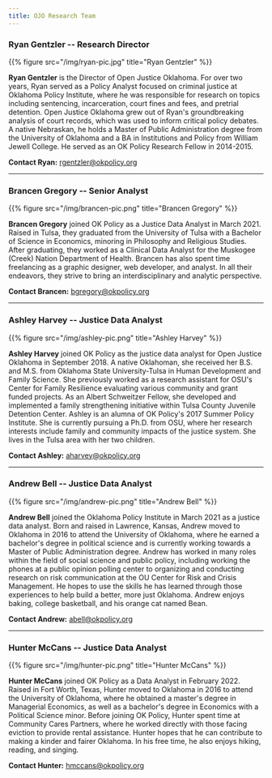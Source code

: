 ```yaml
---
title: OJO Research Team
---
```


### Ryan Gentzler -- Research Director

{{% figure src="/img/ryan-pic.jpg" title="Ryan Gentzler" %}}

**Ryan Gentzler** is the Director of Open Justice Oklahoma. For over two years, Ryan served as a Policy Analyst focused on criminal justice at Oklahoma Policy Institute, where he was responsible for research on topics including sentencing, incarceration, court fines and fees, and pretrial detention. Open Justice Oklahoma grew out of Ryan's groundbreaking analysis of court records, which was used to inform critical policy debates. A native Nebraskan, he holds a Master of Public Administration degree from the University of Oklahoma and a BA in Institutions and Policy from William Jewell College. He served as an OK Policy Research Fellow in 2014-2015.

**Contact Ryan:** [rgentzler\@okpolicy.org](mailto:rgentzler@okpolicy.org)

------------------------------------------------------------------------

### Brancen Gregory -- Senior Analyst

{{% figure src="/img/brancen-pic.png" title="Brancen Gregory" %}}

**Brancen Gregory** joined OK Policy as a Justice Data Analyst in March 2021. Raised in Tulsa, they graduated from the University of Tulsa with a Bachelor of Science in Economics, minoring in Philosophy and Religious Studies. After graduating, they worked as a Clinical Data Analyst for the Muskogee (Creek) Nation Department of Health. Brancen has also spent time freelancing as a graphic designer, web developer, and analyst. In all their endeavors, they strive to bring an interdisciplinary and analytic perspective.

**Contact Brancen:** [bgregory\@okpolicy.org](mailto:bgregory@okpolicy.org)

------------------------------------------------------------------------

### Ashley Harvey -- Justice Data Analyst

{{% figure src="/img/ashley-pic.png" title="Ashley Harvey" %}}

**Ashley Harvey** joined OK Policy as the justice data analyst for Open Justice Oklahoma in September 2018. A native Oklahoman, she received her B.S. and M.S. from Oklahoma State University-Tulsa in Human Development and Family Science. She previously worked as a research assistant for OSU's Center for Family Resilience evaluating various community and grant funded projects. As an Albert Schweitzer Fellow, she developed and implemented a family strengthening initiative within Tulsa County Juvenile Detention Center. Ashley is an alumna of OK Policy's 2017 Summer Policy Institute. She is currently pursuing a Ph.D. from OSU, where her research interests include family and community impacts of the justice system. She lives in the Tulsa area with her two children.

**Contact Ashley:** [aharvey\@okpolicy.org](mailto:aharvey@okpolicy.org)

------------------------------------------------------------------------

### Andrew Bell -- Justice Data Analyst

{{% figure src="/img/andrew-pic.png" title="Andrew Bell" %}}

**Andrew Bell** joined the Oklahoma Policy Institute in March 2021 as a justice data analyst. Born and raised in Lawrence, Kansas, Andrew moved to Oklahoma in 2016 to attend the University of Oklahoma, where he earned a bachelor's degree in political science and is currently working towards a Master of Public Administration degree. Andrew has worked in many roles within the field of social science and public policy, including working the phones at a public opinion polling center to organizing and conducting research on risk communication at the OU Center for Risk and Crisis Management. He hopes to use the skills he has learned through those experiences to help build a better, more just Oklahoma. Andrew enjoys baking, college basketball, and his orange cat named Bean.

**Contact Andrew:** [abell\@okpolicy.org](mailto:abell@okpolicy.org)

------------------------------------------------------------------------

### Hunter McCans -- Justice Data Analyst

{{% figure src="/img/hunter-pic.png" title="Hunter McCans" %}}

**Hunter McCans** joined OK Policy as a Data Analyst in February 2022. Raised in Fort Worth, Texas, Hunter moved to Oklahoma in 2016 to attend the University of Oklahoma, where he obtained a master's degree in Managerial Economics, as well as a bachelor's degree in Economics with a Political Science minor. Before joining OK Policy, Hunter spent time at Community Cares Partners, where he worked directly with those facing eviction to provide rental assistance. Hunter hopes that he can contribute to making a kinder and fairer Oklahoma. In his free time, he also enjoys hiking, reading, and singing.

**Contact Hunter:** [hmccans\@okpolicy.org](mailto:hmccans@okpolicy.org)
